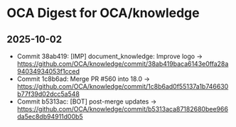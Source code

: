 # OCA Digest for OCA/knowledge

## 2025-10-02

- Commit 38ab419: [IMP] document_knowledge: Improve logo → https://github.com/OCA/knowledge/commit/38ab419baca6143e0ffa28a94034934053f1cced
- Commit 1c8b6ad: Merge PR #560 into 18.0 → https://github.com/OCA/knowledge/commit/1c8b6ad0f55137a1b746630b77f39d02dcc5a548
- Commit b5313ac: [BOT] post-merge updates → https://github.com/OCA/knowledge/commit/b5313aca87182680bee966da5ec8db94911d00b5

